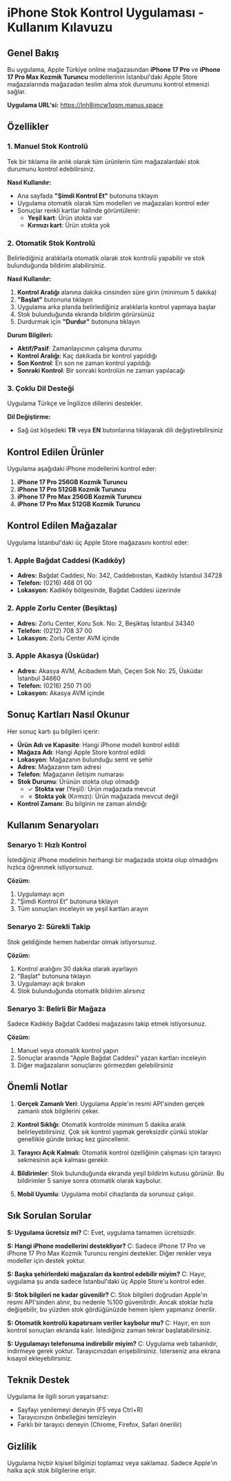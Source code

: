 # iPhone Stok Kontrol Uygulaması - Kullanım Kılavuzu

## Genel Bakış

Bu uygulama, Apple Türkiye online mağazasından **iPhone 17 Pro** ve **iPhone 17 Pro Max Kozmik Turuncu** modellerinin İstanbul'daki Apple Store mağazalarında mağazadan teslim alma stok durumunu kontrol etmenizi sağlar.

**Uygulama URL'si:** https://lnh8imcw1qqm.manus.space

## Özellikler

### 1. Manuel Stok Kontrolü
Tek bir tıklama ile anlık olarak tüm ürünlerin tüm mağazalardaki stok durumunu kontrol edebilirsiniz.

**Nasıl Kullanılır:**
- Ana sayfada **"Şimdi Kontrol Et"** butonuna tıklayın
- Uygulama otomatik olarak tüm modelleri ve mağazaları kontrol eder
- Sonuçlar renkli kartlar halinde görüntülenir:
  - **Yeşil kart**: Ürün stokta var
  - **Kırmızı kart**: Ürün stokta yok

### 2. Otomatik Stok Kontrolü
Belirlediğiniz aralıklarla otomatik olarak stok kontrolü yapabilir ve stok bulunduğunda bildirim alabilirsiniz.

**Nasıl Kullanılır:**
1. **Kontrol Aralığı** alanına dakika cinsinden süre girin (minimum 5 dakika)
2. **"Başlat"** butonuna tıklayın
3. Uygulama arka planda belirlediğiniz aralıklarla kontrol yapmaya başlar
4. Stok bulunduğunda ekranda bildirim görürsünüz
5. Durdurmak için **"Durdur"** butonuna tıklayın

**Durum Bilgileri:**
- **Aktif/Pasif**: Zamanlayıcının çalışma durumu
- **Kontrol Aralığı**: Kaç dakikada bir kontrol yapıldığı
- **Son Kontrol**: En son ne zaman kontrol yapıldığı
- **Sonraki Kontrol**: Bir sonraki kontrolün ne zaman yapılacağı

### 3. Çoklu Dil Desteği
Uygulama Türkçe ve İngilizce dillerini destekler.

**Dil Değiştirme:**
- Sağ üst köşedeki **TR** veya **EN** butonlarına tıklayarak dili değiştirebilirsiniz

## Kontrol Edilen Ürünler

Uygulama aşağıdaki iPhone modellerini kontrol eder:

1. **iPhone 17 Pro 256GB Kozmik Turuncu**
2. **iPhone 17 Pro 512GB Kozmik Turuncu**
3. **iPhone 17 Pro Max 256GB Kozmik Turuncu**
4. **iPhone 17 Pro Max 512GB Kozmik Turuncu**

## Kontrol Edilen Mağazalar

Uygulama İstanbul'daki üç Apple Store mağazasını kontrol eder:

### 1. Apple Bağdat Caddesi (Kadıköy)
- **Adres:** Bağdat Caddesi, No: 342, Caddebostan, Kadıköy İstanbul 34728
- **Telefon:** (0216) 468 01 00
- **Lokasyon:** Kadıköy bölgesinde, Bağdat Caddesi üzerinde

### 2. Apple Zorlu Center (Beşiktaş)
- **Adres:** Zorlu Center, Koru Sok. No: 2, Beşiktaş İstanbul 34340
- **Telefon:** (0212) 708 37 00
- **Lokasyon:** Zorlu Center AVM içinde

### 3. Apple Akasya (Üsküdar)
- **Adres:** Akasya AVM, Acıbadem Mah, Çeçen Sok No: 25, Üsküdar İstanbul 34660
- **Telefon:** (0216) 250 71 00
- **Lokasyon:** Akasya AVM içinde

## Sonuç Kartları Nasıl Okunur

Her sonuç kartı şu bilgileri içerir:

- **Ürün Adı ve Kapasite**: Hangi iPhone modeli kontrol edildi
- **Mağaza Adı**: Hangi Apple Store kontrol edildi
- **Lokasyon**: Mağazanın bulunduğu semt ve şehir
- **Adres**: Mağazanın tam adresi
- **Telefon**: Mağazanın iletişim numarası
- **Stok Durumu**: Ürünün stokta olup olmadığı
  - ✓ **Stokta var** (Yeşil): Ürün mağazada mevcut
  - ✗ **Stokta yok** (Kırmızı): Ürün mağazada mevcut değil
- **Kontrol Zamanı**: Bu bilginin ne zaman alındığı

## Kullanım Senaryoları

### Senaryo 1: Hızlı Kontrol
İstediğiniz iPhone modelinin herhangi bir mağazada stokta olup olmadığını hızlıca öğrenmek istiyorsunuz.

**Çözüm:**
1. Uygulamayı açın
2. "Şimdi Kontrol Et" butonuna tıklayın
3. Tüm sonuçları inceleyin ve yeşil kartları arayın

### Senaryo 2: Sürekli Takip
Stok geldiğinde hemen haberdar olmak istiyorsunuz.

**Çözüm:**
1. Kontrol aralığını 30 dakika olarak ayarlayın
2. "Başlat" butonuna tıklayın
3. Uygulamayı açık bırakın
4. Stok bulunduğunda otomatik bildirim alırsınız

### Senaryo 3: Belirli Bir Mağaza
Sadece Kadıköy Bağdat Caddesi mağazasını takip etmek istiyorsunuz.

**Çözüm:**
1. Manuel veya otomatik kontrol yapın
2. Sonuçlar arasında "Apple Bağdat Caddesi" yazan kartları inceleyin
3. Diğer mağazaların sonuçlarını görmezden gelebilirsiniz

## Önemli Notlar

1. **Gerçek Zamanlı Veri**: Uygulama Apple'ın resmi API'sinden gerçek zamanlı stok bilgilerini çeker.

2. **Kontrol Sıklığı**: Otomatik kontrolde minimum 5 dakika aralık belirleyebilirsiniz. Çok sık kontrol yapmak gereksizdir çünkü stoklar genellikle günde birkaç kez güncellenir.

3. **Tarayıcı Açık Kalmalı**: Otomatik kontrol özelliğinin çalışması için tarayıcı sekmesinin açık kalması gerekir.

4. **Bildirimler**: Stok bulunduğunda ekranda yeşil bildirim kutusu görünür. Bu bildirimler 5 saniye sonra otomatik olarak kaybolur.

5. **Mobil Uyumlu**: Uygulama mobil cihazlarda da sorunsuz çalışır.

## Sık Sorulan Sorular

**S: Uygulama ücretsiz mi?**
C: Evet, uygulama tamamen ücretsizdir.

**S: Hangi iPhone modellerini destekliyor?**
C: Sadece iPhone 17 Pro ve iPhone 17 Pro Max Kozmik Turuncu rengini destekler. Diğer renkler veya modeller için destek yoktur.

**S: Başka şehirlerdeki mağazaları da kontrol edebilir miyim?**
C: Hayır, uygulama şu anda sadece İstanbul'daki üç Apple Store'u kontrol eder.

**S: Stok bilgileri ne kadar güvenilir?**
C: Stok bilgileri doğrudan Apple'ın resmi API'sinden alınır, bu nedenle %100 güvenilirdir. Ancak stoklar hızla değişebilir, bu yüzden stok gördüğünüzde hemen işlem yapmanız önerilir.

**S: Otomatik kontrolü kapatırsam veriler kaybolur mu?**
C: Hayır, en son kontrol sonuçları ekranda kalır. İstediğiniz zaman tekrar başlatabilirsiniz.

**S: Uygulamayı telefonuma indirebilir miyim?**
C: Uygulama web tabanlıdır, indirmeye gerek yoktur. Tarayıcınızdan erişebilirsiniz. İsterseniz ana ekrana kısayol ekleyebilirsiniz.

## Teknik Destek

Uygulama ile ilgili sorun yaşarsanız:
- Sayfayı yenilemeyi deneyin (F5 veya Ctrl+R)
- Tarayıcınızın önbelleğini temizleyin
- Farklı bir tarayıcı deneyin (Chrome, Firefox, Safari önerilir)

## Gizlilik

Uygulama hiçbir kişisel bilginizi toplamaz veya saklamaz. Sadece Apple'ın halka açık stok bilgilerine erişir.
